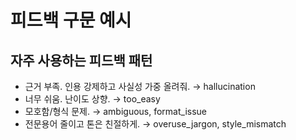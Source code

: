 # 피드백 구문 예시

## 자주 사용하는 피드백 패턴

- 근거 부족. 인용 강제하고 사실성 가중 올려줘. → hallucination
- 너무 쉬움. 난이도 상향. → too_easy
- 모호함/형식 문제. → ambiguous, format_issue
- 전문용어 줄이고 톤은 친절하게. → overuse_jargon, style_mismatch